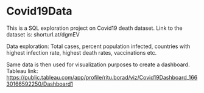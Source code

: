 # Covid19Data
This is a SQL exploration project on Covid19 death dataset.
Link to the dataset is: shorturl.at/dgmEV

Data exploration: Total cases, percent population infected, countries with highest infection rate, highest death rates, vaccinations etc.

Same data is then used for visualization purposes to create a dashboard. 
Tableau link: https://public.tableau.com/app/profile/ritu.borad/viz/Covid19Dashboard_16630166592250/Dashboard1

